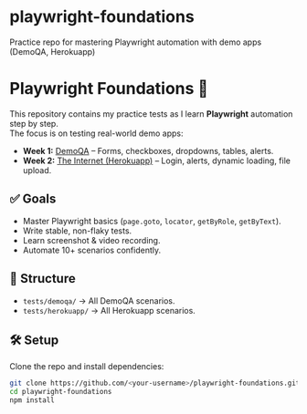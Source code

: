 # playwright-foundations
Practice repo for mastering Playwright automation with demo apps (DemoQA, Herokuapp)

# Playwright Foundations 🚀

This repository contains my practice tests as I learn **Playwright** automation step by step.  
The focus is on testing real-world demo apps:

- **Week 1:** [DemoQA](https://demoqa.com) – Forms, checkboxes, dropdowns, tables, alerts.
- **Week 2:** [The Internet (Herokuapp)](https://the-internet.herokuapp.com) – Login, alerts, dynamic loading, file upload.

## ✅ Goals
- Master Playwright basics (`page.goto`, `locator`, `getByRole`, `getByText`).
- Write stable, non-flaky tests.
- Learn screenshot & video recording.
- Automate 10+ scenarios confidently.

## 📂 Structure
- `tests/demoqa/` → All DemoQA scenarios.
- `tests/herokuapp/` → All Herokuapp scenarios.

## 🛠️ Setup
Clone the repo and install dependencies:
```bash
git clone https://github.com/<your-username>/playwright-foundations.git
cd playwright-foundations
npm install

